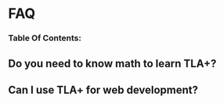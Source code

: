 # FAQ
### Table Of Contents:
<!-- toc -->

## Do you need to know math to learn TLA+?

## Can I use TLA+ for web development?
